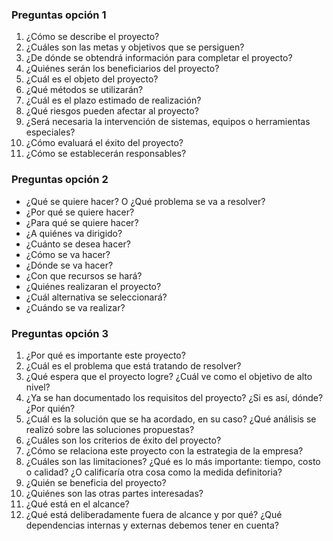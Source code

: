 ### Preguntas opción 1

1. ¿Cómo se describe el proyecto? 
2. ¿Cuáles son las metas y objetivos que se persiguen? 
3. ¿De dónde se obtendrá información para completar el proyecto? 
4. ¿Quiénes serán los beneficiarios del proyecto? 
5. ¿Cuál es el objeto del proyecto? 
6. ¿Qué métodos se utilizarán? 
7. ¿Cuál es el plazo estimado de realización? 
8. ¿Qué riesgos pueden afectar al proyecto?
9. ¿Será necesaria la intervención de sistemas, equipos o herramientas especiales? 
10. ¿Cómo evaluará el éxito del proyecto? 
11. ¿Cómo se establecerán responsables? 

### Preguntas opción 2

-  ¿Qué se quiere hacer? O ¿Qué problema se va a resolver?
- ¿Por qué se quiere hacer?
- ¿Para qué se quiere hacer?
- ¿A quiénes va dirigido?
- ¿Cuánto se desea hacer?
- ¿Cómo se va hacer?
- ¿Dónde se va hacer?
- ¿Con que recursos se hará?
- ¿Quiénes realizaran el proyecto?
- ¿Cuál alternativa se seleccionará?
- ¿Cuándo se va realizar?

### Preguntas opción 3

1. ¿Por qué es importante este proyecto?
2. ¿Cuál es el problema que está tratando de resolver?
3. ¿Qué espera que el proyecto logre? ¿Cuál ve como el objetivo de alto nivel?
4. ¿Ya se han documentado los requisitos del proyecto? ¿Si es así, dónde? ¿Por quién?
5. ¿Cuál es la solución que se ha acordado, en su caso? ¿Qué análisis se realizó sobre las soluciones propuestas?
6. ¿Cuáles son los criterios de éxito del proyecto? 
7. ¿Cómo se relaciona este proyecto con la estrategia de la empresa?
8. ¿Cuáles son las limitaciones? ¿Qué es lo más importante: tiempo, costo o calidad? ¿O calificaría otra cosa como la medida definitoria?
9. ¿Quién se beneficia del proyecto?
10. ¿Quiénes son las otras partes interesadas?
11. ¿Qué está en el alcance?
12. ¿Qué está deliberadamente fuera de alcance y por qué? ¿Qué dependencias internas y externas debemos tener en cuenta?

